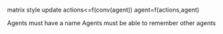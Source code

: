 matrix style update
actions<=f(conv(agent))
agent=f(actions,agent) 

Agents must have a name
Agents must be able to remember other agents
